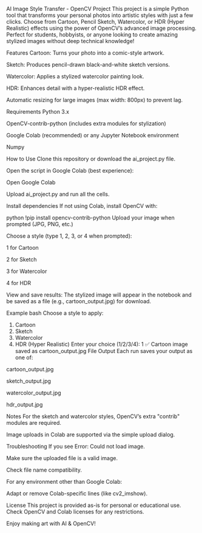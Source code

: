 AI Image Style Transfer - OpenCV Project
This project is a simple Python tool that transforms your personal photos into artistic styles with just a few clicks. Choose from Cartoon, Pencil Sketch, Watercolor, or HDR (Hyper Realistic) effects using the power of OpenCV’s advanced image processing. Perfect for students, hobbyists, or anyone looking to create amazing stylized images without deep technical knowledge!

Features
Cartoon: Turns your photo into a comic-style artwork.

Sketch: Produces pencil-drawn black-and-white sketch versions.

Watercolor: Applies a stylized watercolor painting look.

HDR: Enhances detail with a hyper-realistic HDR effect.

Automatic resizing for large images (max width: 800px) to prevent lag.

Requirements
Python 3.x

OpenCV-contrib-python (includes extra modules for stylization)

Google Colab (recommended) or any Jupyter Notebook environment

Numpy

How to Use
Clone this repository or download the ai_project.py file.

Open the script in Google Colab (best experience):

Open Google Colab

Upload ai_project.py and run all the cells.

Install dependencies
If not using Colab, install OpenCV with:

python
!pip install opencv-contrib-python
Upload your image when prompted (JPG, PNG, etc.)

Choose a style (type 1, 2, 3, or 4 when prompted):

1 for Cartoon

2 for Sketch

3 for Watercolor

4 for HDR

View and save results:
The stylized image will appear in the notebook and be saved as a file (e.g., cartoon_output.jpg) for download.

Example
bash
Choose a style to apply:
1. Cartoon
2. Sketch
3. Watercolor
4. HDR (Hyper Realistic)
Enter your choice (1/2/3/4): 1
✅ Cartoon image saved as cartoon_output.jpg
File Output
Each run saves your output as one of:

cartoon_output.jpg

sketch_output.jpg

watercolor_output.jpg

hdr_output.jpg

Notes
For the sketch and watercolor styles, OpenCV’s extra "contrib" modules are required.

Image uploads in Colab are supported via the simple upload dialog.

Troubleshooting
If you see Error: Could not load image.

Make sure the uploaded file is a valid image.

Check file name compatibility.

For any environment other than Google Colab:

Adapt or remove Colab-specific lines (like cv2_imshow).

License
This project is provided as-is for personal or educational use. Check OpenCV and Colab licenses for any restrictions.

Enjoy making art with AI & OpenCV!

